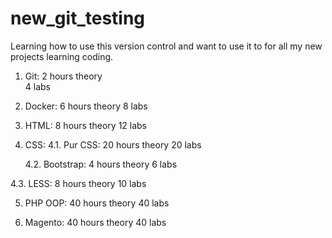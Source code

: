 # new_git_testing
Learning how to use this version control and want to use it to for all my new projects learning coding.

1. Git: 
  2 hours theory  
  4 labs
  
2. Docker:
  6 hours theory
  8 labs
  
3. HTML:
  8 hours theory
  12 labs
  
4. CSS:
  4.1. Pur CSS:
    20 hours theory
    20 labs
    
   4.2. Bootstrap:
    4 hours theory
    6 labs
    
  4.3. LESS:
    8 hours theory
    10 labs
    
5. PHP OOP:
  40 hours theory
  40 labs
  
6. Magento:
  40 hours theory
  40 labs
